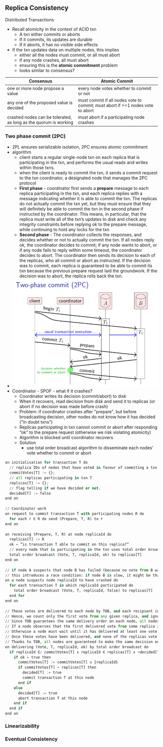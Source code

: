 ## Replica Consistency

Distributed Transactions
* Recall atomicity in the context of ACID txn
  * A txn either commits or aborts
  * If it commits, its updates are durable
  * If it aborts, it has no visible side effects
* If the txn updates data on multiple nodes, this implies
  * either all the nodes must commit, or all must abort
  * if any node crashes, all must abort
  * ensuring this is the **atomic commitment** problem
  * looks similar to consensus?

| Consensus                                | Atomic Commit                             |
| ---------                                | ----------------------------------------- |
| one or more node propose a value         | every node votes whether to commit or not |
| any one of the proposed value is decided | must commit if all nodes vote to commit; must abort if >=1 nodes vote to abort |
| crashed nodes can be tolerated, as long as the quorum is working | must abort if a participating node crashes |

### Two phase commit (2PC)
* 2PL ensures serializable isolation, 2PC ensures atomic commitment
* algorithm
  * client starts a regular single-node txn on each replica that is participating in the txn, and performs the usual reads and writes within those txns.
  * when the client is ready to commit the txn, it sends a commit request to the txn coordinator, a designated node that manages the 2PC protocol
  * **First phase** - coordinator first sends a **prepare** message to each replica participating in the txn, and each replica replies with a message indicating whether it is able to commit the txn. The replicas do not actually commit the txn yet, but they must ensure that they will definitely be able to commit the txn in the second phase if instructed by the coordinator. This means, in particular, that the replica must write all of the txn’s updates to disk and check any integrity constraints before replying ok to the prepare message, while continuing to hold any locks for the txn
  * **Second phase** - The coordinator collects the responses, and decides whether or not to actually commit the txn. If all nodes reply ok, the coordinator decides to commit; if any node wants to abort, or if any node fails to reply within some timeout, the coordinator decides to abort. The coordinator then sends its decision to each of the replicas, who all commit or abort as instructed. If the decision was to commit, each replica is guaranteed to be able to commit its txn because the previous prepare request laid the groundwork. If the decision was to abort, the replica rolls back the txn.
* ![Two phase commit](/metadata/two_phase_commit.png)
* Coordinator - SPOF - what if it crashes?
  * Coordinator writes its decision (commit/abort) to disk
  * When it recovers, read decision from disk and send it to replicas (or abort if no decision was made before crash)
  * Problem: if coordinator crashes after "prepare", but before broadcasting decision, other nodes do not know how it has decided ("in doubt txns")
  * Replicas participating in txn cannot commit or abort after responding “ok” to the prepare request (otherwise we risk violating atomicity)
  * Algorithm is blocked until coordinator recovers
  * Solution
    * use total order broadcast algorithm to disseminate each nodes' vote whether to commit or abort

```python
on initialisation for transaction T do
  // replica IDs of nodes that have voted in favour of commiting a txn T
  commitVotes[T] := {};
  // all replicas participating in txn T
  replicas[T] := {};
  // flag telling if we have decided or not.
  decided[T] := false
end on

// Coordinator work
on request to commit transaction T with participating nodes R do
  for each r ∈ R do send (Prepare, T, R) to r
end on

on receiving (Prepare, T, R) at node replicaId do
  replicas[T] := R
  ok = “is transaction T able to commit on this replica?”
  // every node that is participating in the txn uses total order broadcast (TOB) to disseminate its vote on whether to commit or abort.
  total order broadcast (Vote, T, replicaId, ok) to replicas[T]
end on

// if node A suspects that node B has failed (because no vote from B was received within some timeout), then A may try to vote to abort on behalf of B.
// this introduces a race condition: if node B is slow, it might be that node B broadcasts its own vote to commit around the same time that node A suspects B to have failed and votes abort on B’s behalf.
on a node suspects node replicaId to have crashed do
  for each transaction T in which replicaId participated do
    total order broadcast (Vote, T, replicaId, false) to replicas[T]
  end for
end on

// These votes are delivered to each node by TOB, and each recipient independently counts the votes.
// Hence, we count only the first vote from any given replica, and ignore any subsequent votes from the same replica.
// Since TOB guarantees the same delivery order on each node, all nodes will agree on whether the first delivered vote from a given replica was a commit vote or an abort vote, even in the case of a race condition b/w multiple nodes broadcasting contradictory votes for the same replica
// If a node observes that the first delivered vote from some replica is a vote to abort, then the transaction can immediately be aborted.
// Otherwise a node must wait until it has delivered at least one vote from each replica.
// Once these votes have been delivered, and none of the replicas vote to abort in their first delivered message, then the transaction can be committed.
// Thanks to TOB, all nodes are guaranteed to make the same decision on whether to abort or to commit, which preserves atomicity
on delivering (Vote, T, replicaId, ok) by total order broadcast do
  if replicaId ∈/ commitVotes[T] ∧ replicaId ∈ replicas[T] ∧ ¬decided[T] then
    if ok = true then
      commitVotes[T] := commitVotes[T] ∪ {replicaId}
      if commitVotes[T] = replicas[T] then
        decided[T] := true
        commit transaction T at this node
      end if
    else
      decided[T] := true
      abort transaction T at this node
    end if
  end if
end on
```
### Linearizability

### Eventual Consistency
